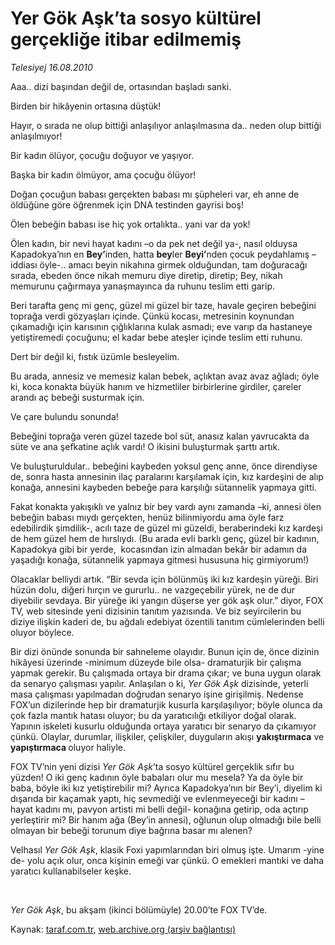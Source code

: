 # Yer Gök Aşk’ta sosyo kültürel gerçekliğe itibar edilmemiş

*Telesiyej 16.08.2010*

<div class="yazi"><p>Aaa.. dizi başından değil de, ortasından başladı sanki.</p>
<p>Birden bir hikâyenin ortasına düştük!</p>
<p>Hayır, o sırada ne olup bittiği anlaşılıyor anlaşılmasına da.. neden olup bittiği anlaşılmıyor!</p>
<p>Bir kadın ölüyor, çocuğu doğuyor ve yaşıyor.</p>
<p>Başka bir kadın ölmüyor, ama çocuğu ölüyor!</p>
<p>Doğan çocuğun babası gerçekten babası mı şüpheleri var, eh anne de öldüğüne göre öğrenmek için DNA testinden gayrisi boş!</p>
<p>Ölen bebeğin babası ise hiç yok ortalıkta.. yani var da yok!</p>
<p>Ölen kadın, bir nevi hayat kadını –o da pek net değil ya-, nasıl olduysa Kapadokya’nın en <b>Bey’</b>inden, hatta <b>bey</b>ler <b>Beyi’</b>nden çocuk peydahlamış –iddiası öyle-.. amacı beyin nikahına girmek olduğundan, tam doğuracağı sırada, ebeden önce nikah memuru diye diretip, diretip; Bey, nikah memurunu çağırmaya yanaşmayınca da ruhunu teslim etti garip.</p>
<p>Beri tarafta genç mi genç, güzel mi güzel bir taze, havale geçiren bebeğini toprağa verdi gözyaşları içinde. Çünkü kocası, metresinin koynundan çıkamadığı için karısının çığlıklarına kulak asmadı; eve varıp da hastaneye yetiştiremedi çocuğunu; el kadar bebe ateşler içinde teslim etti ruhunu.</p>
<p>Dert bir değil ki, fıstık üzümle besleyelim.</p>
<p>Bu arada, annesiz ve memesiz kalan bebek, açlıktan avaz avaz ağladı; öyle ki, koca konakta büyük hanım ve hizmetliler birbirlerine girdiler, çareler arandı aç bebeği susturmak için.</p>
<p>Ve çare bulundu sonunda!</p>
<p>Bebeğini toprağa veren güzel tazede bol süt, anasız kalan yavrucakta da süte ve ana şefkatine açlık vardı! O ikisini buluşturmak şarttı artık.</p>
<p>Ve buluşturuldular.. bebeğini kaybeden yoksul genç anne, önce direndiyse de, sonra hasta annesinin ilaç paralarını karşılamak için, kız kardeşini de alıp konağa, annesini kaybeden bebeğe para karşılığı sütannelik yapmaya gitti. </p>
<p>Fakat konakta yakışıklı ve yalnız bir bey vardı aynı zamanda –ki, annesi ölen bebeğin babası mıydı gerçekten, henüz bilinmiyordu ama öyle farz edebilirdik şimdilik-, acılı taze de güzel mi güzeldi, beraberindeki kız kardeşi de hem güzel hem de hırslıydı. (Bu arada evli barklı genç, güzel bir kadının, Kapadokya gibi bir yerde,  kocasından izin almadan bekâr bir adamın da yaşadığı konağa, sütannelik yapmaya gitmesi hususuna hiç girmiyorum!)</p>
<p>Olacaklar belliydi artık. “Bir sevda için bölünmüş iki kız kardeşin yüreği. Biri hüzün dolu, diğeri hırçın ve gururlu.. ne vazgeçebilir yürek, ne de dur diyebilir sevdaya. Bir yüreğe iki yangın düşerse yer gök aşk olur.” diyor, FOX TV, web sitesinde yeni dizisinin tanıtım yazısında. Ve biz seyircilerin bu diziye ilişkin kaderi de, bu ağdalı edebiyat özentili tanıtım cümlelerinden belli oluyor böylece.</p>
<p>Bir dizi önünde sonunda bir sahneleme olayıdır. Bunun için de, önce dizinin hikâyesi üzerinde -minimum düzeyde bile olsa- dramaturjik bir çalışma yapmak gerekir. Bu çalışmada ortaya bir drama çıkar; ve buna uygun olarak da senaryo çalışması yapılır. Anlaşılan o ki, <i>Yer Gök Aşk</i> dizisinde, yeterli masa çalışması yapılmadan doğrudan senaryo işine girişilmiş. Nedense FOX’un dizilerinde hep bir dramaturjik kusurla karşılaşılıyor; böyle olunca da çok fazla mantık hatası oluyor; bu da yaratıcılığı etkiliyor doğal olarak. Yapının iskeleti kusurlu olduğunda ortaya yaratıcı bir senaryo da çıkamıyor çünkü. Olaylar, durumlar, ilişkiler, çelişkiler, duyguların akışı <b>yakıştırmaca</b> ve <b>yapıştırmaca </b>oluyor haliyle.</p>
<p>FOX TV’nin yeni dizisi <i>Yer Gök Aşk</i>’ta sosyo kültürel gerçeklik sıfır bu yüzden! O iki genç kadının öyle babaları olur mu mesela? Ya da öyle bir baba, böyle iki kız yetiştirebilir mi? Ayrıca Kapadokya’nın bir Bey’i, diyelim ki dışarıda bir kaçamak yaptı, hiç sevmediği ve evlenmeyeceği bir kadını –hayat kadını mı, pavyon artisti mi belli değil- konağına getirip, oda açtırıp yerleştirir mi? Bir hanım ağa (Bey’in annesi), oğlunun olup olmadığı bile belli olmayan bir bebeği torunum diye bağrına basar mı alenen? </p>
<p>Velhasıl <i>Yer Gök Aşk</i>, klasik Foxi yapımlarından biri olmuş işte. Umarım -yine de- yolu açık olur, onca kişinin emeği var çünkü. O emekleri mantıki ve daha yaratıcı kullanabilseler keşke.</p>
<p><i></i> </p>
<p><i>Yer Gök Aşk</i>, bu akşam (ikinci bölümüyle) 20.00’te FOX TV’de.</p>
</div>

Kaynak: [taraf.com.tr](http://www.taraf.com.tr:80/telesiyej/makale-yer-gok-ask-ta-sosyo-kulturel-gerceklige-itibar-2.htm), [web.archive.org (arşiv bağlantısı)](http://web.archive.org/web/20100817182427/http://www.taraf.com.tr:80/telesiyej/makale-yer-gok-ask-ta-sosyo-kulturel-gerceklige-itibar-2.htm)
